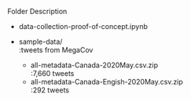 Folder Description

- data-collection-proof-of-concept.ipynb

- sample-data/  
 :tweets from MegaCov
   -  all-metadata-Canada-2020May.csv.zip  
 :7,660 tweets 
   - all-metadata-Canada-Engish-2020May.csv.zip  
   :292 tweets 